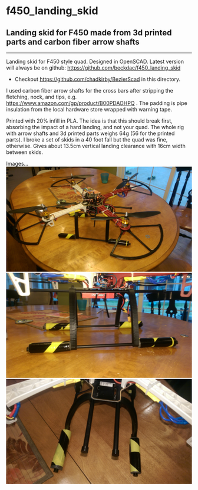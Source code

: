 # f450_landing_skid
## Landing skid for F450 made from 3d printed parts and carbon fiber arrow shafts
---

Landing skid for F450 style quad.  Designed in OpenSCAD.  Latest version will always be on github: https://github.com/beckdac/f450_landing_skid
* Checkout https://github.com/chadkirby/BezierScad in this directory.  

I used carbon fiber arrow shafts for the cross bars after stripping the fletching, nock, and tips, e.g. https://www.amazon.com/gp/product/B00PDAOHPQ .  The padding is pipe insulation from the local hardware store wrapped with warning tape.

Printed with 20% infill in PLA.  The idea is that this should break first, absorbing the impact of a hard landing, and not your quad.  The whole rig with arrow shafts and 3d printed parts weighs 64g  (56 for the printed parts).  I broke a set of skids in a 40 foot fall but the quad was fine, otherwise.  Gives about 13.5cm vertical landing clearance with 16cm width between skids.

Images...
![overview](https://raw.githubusercontent.com/beckdac/f450_landing_skid/master/IMAG0681.jpg)
![side](https://raw.githubusercontent.com/beckdac/f450_landing_skid/master/IMAG0682.jpg)
![front](https://raw.githubusercontent.com/beckdac/f450_landing_skid/master/IMAG0683.jpg)
